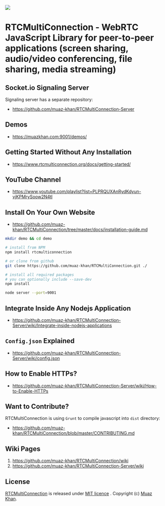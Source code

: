 ![](https://iadsystems.io/favicon.png)

# RTCMultiConnection - WebRTC JavaScript Library for peer-to-peer applications (screen sharing, audio/video conferencing, file sharing, media streaming)

## Socket.io Signaling Server

Signaling server has a separate repository:

* https://github.com/muaz-khan/RTCMultiConnection-Server

## Demos

* https://muazkhan.com:9001/demos/

## Getting Started Without Any Installation

* https://www.rtcmulticonnection.org/docs/getting-started/

## YouTube Channel

* https://www.youtube.com/playlist?list=PLPRQUXAnRydKdyun-vjKPMrySoow2N4tl

## Install On Your Own Website

* https://github.com/muaz-khan/RTCMultiConnection/tree/master/docs/installation-guide.md

```sh
mkdir demo && cd demo

# install from NPM
npm install rtcmulticonnection

# or clone from github
git clone https://github.com/muaz-khan/RTCMultiConnection.git ./

# install all required packages
# you can optionally include --save-dev
npm install

node server --port=9001
```

## Integrate Inside Any Nodejs Application

* https://github.com/muaz-khan/RTCMultiConnection-Server/wiki/Integrate-inside-nodejs-applications

## `Config.json` Explained

* https://github.com/muaz-khan/RTCMultiConnection-Server/wiki/config.json

## How to Enable HTTPs?

* https://github.com/muaz-khan/RTCMultiConnection-Server/wiki/How-to-Enable-HTTPs

## Want to Contribute?

RTCMultiConnection is using `Grunt` to compile javascript into `dist` directory:

* https://github.com/muaz-khan/RTCMultiConnection/blob/master/CONTRIBUTING.md

## Wiki Pages

1. https://github.com/muaz-khan/RTCMultiConnection/wiki
2. https://github.com/muaz-khan/RTCMultiConnection-Server/wiki

## License

[RTCMultiConnection](https://github.com/muaz-khan/RTCMultiConnection) is released under [MIT licence](https://github.com/muaz-khan/RTCMultiConnection/blob/master/LICENSE.md) . Copyright (c) [Muaz Khan](https://MuazKhan.com/).
